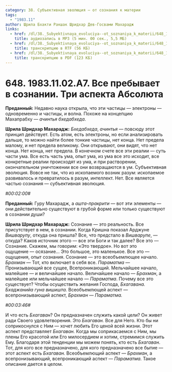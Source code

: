```yaml
---
category: 38. Субъективная эволюция — от сознания к материи
tags:
  - "1983.11"
author: Шрила Бхакти Ракшак Шридхар Дев-Госвами Махарадж
links:
  - href: /dl/38._Subyektivnaya_evoluciya--ot_soznaniya_k_materii/648_1983.11.02.A7_SridharMj_Vse_prebyvaet_v_soznanii__Tri_aspekta_Absoljuta.mp3
    title: аудиозапись в MP3 (5 мин. 00 сек., 5,5 МБ)
  - href: /dl/38._Subyektivnaya_evoluciya--ot_soznaniya_k_materii/648_1983.11.02.A7_SridharMj_Vse_prebyvaet_v_soznanii__Tri_aspekta_Absoljuta.rtf
    title: транскрипцию в RTF (56 КБ)
  - href: /dl/38._Subyektivnaya_evoluciya--ot_soznaniya_k_materii/648_1983.11.02.A7_SridharMj_Vse_prebyvaet_v_soznanii__Tri_aspekta_Absoljuta.pdf
    title: транскрипцию в PDF (123 КБ)
---
```


# 648. 1983.11.02.A7. Все пребывает в сознании. Три аспекта Абсолюта

**Преданный:** Недавно наука открыла, что эти частицы — электроны — одновременно и частицы, и волна. Похоже на концепцию Махапрабху — *ачинтья бхедабхеда*.

**Шрила Шридхар Махарадж:** *Бхедабхеда*, *ачинтья* — повсюду этот принцип действует. Есть атом, есть электроны, но если анализировать дальше, то можно найти более тонкие частицы, нет конца. Нет предела малому, и нет предела великому. Они открывают, они видят, что нет конца. Нет конца, нет предела. В конечном счете все эти реалии — суть части ума. Все есть часть ума, опыт ума, из ума все это исходит, все конкретные реалии происходят из ума, и при растворении, окончательном уничтожении все они возвращаются в ум. Субъективная эволюция. Вовсе не так, что из ископаемого возник разум: ископаемое развивалось и превратилось в разум, интеллект. Нет. Все является частью сознания — субъективная эволюция.

*#00:02:00#*

**Преданный:** Гуру Махарадж, а *ашта-пракрити* — вот эти элементы — они действительно существуют в грубой форме или только существуют в сознании души?

**Шрила Шридхар Махарадж:** Сознание — это реальность. Все присутствует в нем, в сознании. Когда Кришна показал Арджуне *Вишварупу*, откуда она пришла? Все, что предстало в *Вишварупе*, — откуда? Каков источник этого — все эти Боги и так далее? Все это — Сознание. Скажем, мы говорим: «Это твердое». Но вот это ощущение — осязание… Это большое, это маленькое. Все это — ощущения, опыт сознания. Сознание — это всеобъемлющее начало. *Брахман* — Тот, кто включает в себя все. *Параматма* — Пронизывающий все сущее, Всепроникающий. Мельчайшее начало, малейшее — и величайшее начало. Величайшее начало — *Брахман*, а малейшее или мельчайшее начало — *Параматма*. Почему все это существует? Чтобы осуществить желания Господа, *Бхагавана. Бхаджанийа гуна вишишта.* Всеобъемлющей аспект — всепронизывающий аспект, *Брахман* — *Параматма.*

*#00:03:46#*

И что есть *Бхагаван*? Он предназначен служить какой цели? Он живет ради Своего удовлетворения. Это *Бхагаван.* Все для Него. Кто бы ни соприкоснулся с Ним — хочет любить Его ценой всей жизни. Этот аспект представляет *Бхагаван.* Когда мы соприкасаемся с Ним, мы плены Его красотой или Его милосердием и хотим, стремимся служить Ему. Благодаря этой тенденции мы можем понять, кто есть *Бхагаван*. Тот, для кого все предназначено, для кого предназначено все бытие — этот аспект есть *Бхагаван.* Всеобъемлющий аспект — *Брахман*, а всепронизывающий, всепроникающий аспект — *Параматма.* Такое описание дается в целом.

